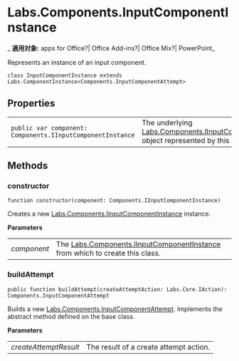 
# Labs.Components.InputComponentInstance

 _ **適用対象:** apps for Office?| Office Add-ins?| Office Mix?| PowerPoint_

Represents an instance of an input component.

```
class InputComponentInstance extends Labs.ComponentInstance<Components.InputComponentAttempt>
```


## Properties


|||
|:-----|:-----|
| `public var component: Components.IInputComponentInstance`|The underlying [Labs.Components.IInputComponentInstance](../../reference/office-mix/labs.components.iinputcomponentinstance.md) object represented by this class.|

## Methods




### constructor

 `function constructor(component: Components.IInputComponentInstance)`

Creates a new [Labs.Components.IInputComponentInstance](../../reference/office-mix/labs.components.iinputcomponentinstance.md) instance.

 **Parameters**


|||
|:-----|:-----|
| _component_|The [Labs.Components.IInputComponentInstance](../../reference/office-mix/labs.components.iinputcomponentinstance.md) from which to create this class.|

### buildAttempt

 `public function buildAttempt(createAttemptAction: Labs.Core.IAction): Components.InputComponentAttempt`

Builds a new [Labs.Components.InputComponentAttempt](../../reference/office-mix/labs.components.inputcomponentattempt.md). Implements the abstract method defined on the base class.

 **Parameters**


|||
|:-----|:-----|
| _createAttemptResult_|The result of a create attempt action.|
